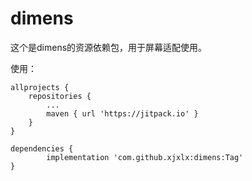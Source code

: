 # dimens

这个是dimens的资源依赖包，用于屏幕适配使用。


使用：
	     
	allprojects {
		repositories {
			...
			maven { url 'https://jitpack.io' }
		}
	}	    
  
  	dependencies {
	        implementation 'com.github.xjxlx:dimens:Tag'
	}

